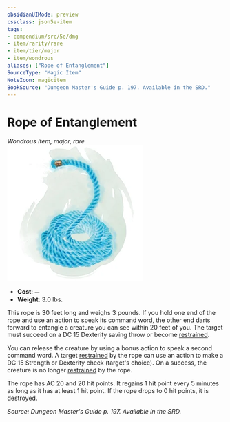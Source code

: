 ```yaml
---
obsidianUIMode: preview
cssclass: json5e-item
tags:
- compendium/src/5e/dmg
- item/rarity/rare
- item/tier/major
- item/wondrous
aliases: ["Rope of Entanglement"]
SourceType: "Magic Item"
NoteIcon: magicitem
BookSource: "Dungeon Master's Guide p. 197. Available in the SRD."
---
```

# Rope of Entanglement
*Wondrous Item, major, rare*  
![](https://raw.githubusercontent.com/5etools-mirror-2/5etools-img/main/items/DMG/Rope%20of%20Entanglement.webp#right)  

- **Cost**: ⏤
- **Weight**: 3.0 lbs.

This rope is 30 feet long and weighs 3 pounds. If you hold one end of the rope and use an action to speak its command word, the other end darts forward to entangle a creature you can see within 20 feet of you. The target must succeed on a DC 15 Dexterity saving throw or become [restrained](/2-Mechanics/CLI/rules/conditions.md#restrained).

You can release the creature by using a bonus action to speak a second command word. A target [restrained](/2-Mechanics/CLI/rules/conditions.md#restrained) by the rope can use an action to make a DC 15 Strength or Dexterity check (target's choice). On a success, the creature is no longer [restrained](/2-Mechanics/CLI/rules/conditions.md#restrained) by the rope.

The rope has AC 20 and 20 hit points. It regains 1 hit point every 5 minutes as long as it has at least 1 hit point. If the rope drops to 0 hit points, it is destroyed.

*Source: Dungeon Master's Guide p. 197. Available in the SRD.*